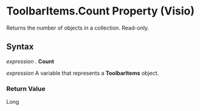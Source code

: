 
# ToolbarItems.Count Property (Visio)

Returns the number of objects in a collection. Read-only.


## Syntax

 _expression_ . **Count**

 _expression_ A variable that represents a **ToolbarItems** object.


### Return Value

Long

